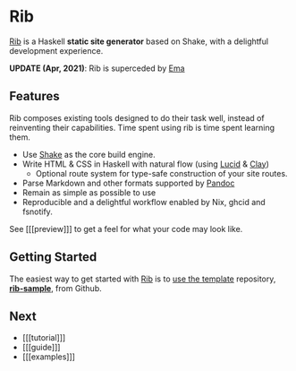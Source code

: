 # Rib

[Rib](https://github.com/srid/rib) is a Haskell **static site generator** based
on Shake, with a delightful development experience.

**UPDATE (Apr, 2021)**: Rib is superceded by [Ema](https://ema.srid.ca/)

## Features

Rib composes existing tools designed to do their task well, instead of
reinventing their capabilities. Time spent using rib is time spent learning them.

- Use [Shake](https://shakebuild.com/) as the core build engine.
- Write HTML & CSS in Haskell with natural flow (using [Lucid](https://chrisdone.com/posts/lucid2/) &
  [Clay](http://fvisser.nl/clay/))
  - Optional route system for type-safe construction of your site routes.
- Parse Markdown and other formats supported by [Pandoc](https://pandoc.org/) 
- Remain as simple as possible to use
- Reproducible and a delightful workflow enabled by Nix, ghcid and fsnotify.

See [[[preview]]] to get a feel for what your code may look like.


## Getting Started

The easiest way to get started with [Rib](/) is to [use the
template](https://help.github.com/en/articles/creating-a-repository-from-a-template)
repository, [**rib-sample**](https://github.com/srid/rib-sample), from Github.

## Next

* [[[tutorial]]]
* [[[guide]]]
* [[[examples]]]

